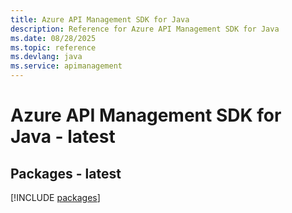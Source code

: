 ```yaml
---
title: Azure API Management SDK for Java
description: Reference for Azure API Management SDK for Java
ms.date: 08/28/2025
ms.topic: reference
ms.devlang: java
ms.service: apimanagement
---
```

# Azure API Management SDK for Java - latest
## Packages - latest
[!INCLUDE [packages](api-management-index.md)]